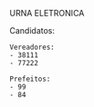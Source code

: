 URNA ELETRONICA

Candidatos:

    Vereadores:
    - 38111
    - 77222

    Prefeitos:
    - 99
    - 84

